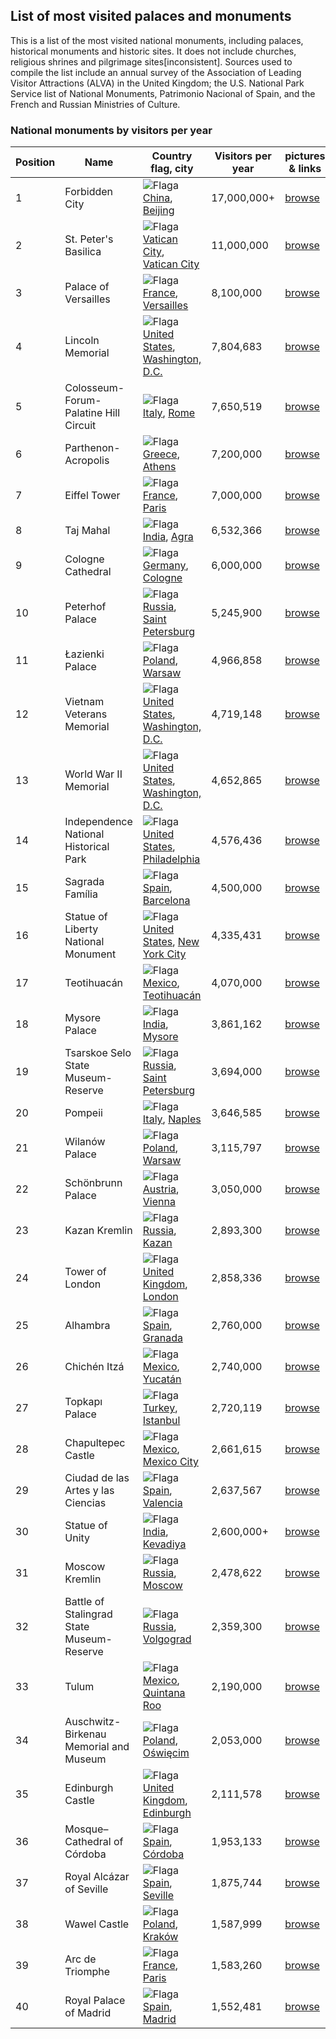 ## List of most visited palaces and monuments

This is a list of the most visited national monuments, including palaces, historical monuments and historic sites. It does not include churches, religious shrines and pilgrimage sites[inconsistent]. Sources used to compile the list include an annual survey of the Association of Leading Visitor Attractions (ALVA) in the United Kingdom; the U.S. National Park Service list of National Monuments, Patrimonio Nacional of Spain, and the French and Russian Ministries of Culture.


 ### National monuments by visitors per year

| Position |Name | Country flag, city | Visitors per year | pictures & links |
| --- | --- | --- | --- | --- |
| 1 | Forbidden City | ![Flaga](https://upload.wikimedia.org/wikipedia/commons/thumb/f/fa/Flag_of_the_People%27s_Republic_of_China.svg/23px-Flag_of_the_People%27s_Republic_of_China.svg.png) [China](https://en.wikipedia.org/wiki/China), [Beijing](https://en.wikipedia.org/wiki/Beijing) | 17,000,000+ | [browse](subpage1.md) |
| 2 | St. Peter's Basilica | ![Flaga](https://upload.wikimedia.org/wikipedia/commons/thumb/3/39/Flag_of_the_Vatican_City_%282023%E2%80%93present%29.svg/16px-Flag_of_the_Vatican_City_%282023%E2%80%93present%29.svg.png) [Vatican City](https://en.wikipedia.org/wiki/Vatican_City), [Vatican City](https://en.wikipedia.org/wiki/Vatican_City) | 11,000,000 | [browse](subpage2.md) |
| 3 | Palace of Versailles | ![Flaga](https://upload.wikimedia.org/wikipedia/en/thumb/c/c3/Flag_of_France.svg/23px-Flag_of_France.svg.png) [France](https://en.wikipedia.org/wiki/France), [Versailles](https://en.wikipedia.org/wiki/Versailles,_Yvelines) | 8,100,000 | [browse](subpage3.md) |
| 4 | Lincoln Memorial | ![Flaga](https://upload.wikimedia.org/wikipedia/en/thumb/a/a4/Flag_of_the_United_States.svg/23px-Flag_of_the_United_States.svg.png) [United States](https://en.wikipedia.org/wiki/United_States), [Washington, D.C.](https://en.wikipedia.org/wiki/Washington,_D.C.) | 7,804,683 | [browse](subpage4.md) |
| 5 | Colosseum-Forum-Palatine Hill Circuit | ![Flaga](https://upload.wikimedia.org/wikipedia/en/thumb/0/03/Flag_of_Italy.svg/23px-Flag_of_Italy.svg.png) [Italy](https://en.wikipedia.org/wiki/Italy), [Rome](https://en.wikipedia.org/wiki/Rome) | 7,650,519 | [browse](subpage5.md) |
| 6 | Parthenon-Acropolis | ![Flaga](https://upload.wikimedia.org/wikipedia/commons/thumb/5/5c/Flag_of_Greece.svg/23px-Flag_of_Greece.svg.png) [Greece](https://en.wikipedia.org/wiki/Greece), [Athens](https://en.wikipedia.org/wiki/Athens) | 7,200,000 | [browse](subpage6.md) |
| 7 | Eiffel Tower | ![Flaga](https://upload.wikimedia.org/wikipedia/en/thumb/c/c3/Flag_of_France.svg/23px-Flag_of_France.svg.png) [France](https://en.wikipedia.org/wiki/France), [Paris](https://en.wikipedia.org/wiki/Paris) | 7,000,000 | [browse](subpage7.md) |
| 8 | Taj Mahal | ![Flaga](https://upload.wikimedia.org/wikipedia/en/thumb/4/41/Flag_of_India.svg/23px-Flag_of_India.svg.png) [India](https://en.wikipedia.org/wiki/India), [Agra](https://en.wikipedia.org/wiki/Agra) | 6,532,366 | [browse](subpage8.md) |
| 9 | Cologne Cathedral | ![Flaga](https://upload.wikimedia.org/wikipedia/en/thumb/b/ba/Flag_of_Germany.svg/23px-Flag_of_Germany.svg.png) [Germany](https://en.wikipedia.org/wiki/Germany), [Cologne](https://en.wikipedia.org/wiki/Cologne) | 6,000,000 | [browse](subpage9.md) |
| 10 | Peterhof Palace | ![Flaga](https://upload.wikimedia.org/wikipedia/en/thumb/f/f3/Flag_of_Russia.svg/23px-Flag_of_Russia.svg.png) [Russia](https://en.wikipedia.org/wiki/Russia), [Saint Petersburg](https://en.wikipedia.org/wiki/Saint_Petersburg) | 5,245,900 | [browse](subpage10.md) |
| 11 | Łazienki Palace | ![Flaga](https://upload.wikimedia.org/wikipedia/en/thumb/1/12/Flag_of_Poland.svg/23px-Flag_of_Poland.svg.png) [Poland](https://en.wikipedia.org/wiki/Poland), [Warsaw](https://en.wikipedia.org/wiki/Warsaw) | 4,966,858 | [browse](subpage11.md) |
| 12 | Vietnam Veterans Memorial | ![Flaga](https://upload.wikimedia.org/wikipedia/en/thumb/a/a4/Flag_of_the_United_States.svg/23px-Flag_of_the_United_States.svg.png) [United States](https://en.wikipedia.org/wiki/United_States), [Washington, D.C.](https://en.wikipedia.org/wiki/Washington,_D.C.) | 4,719,148 | [browse](subpage12.md) |
| 13 | World War II Memorial | ![Flaga](https://upload.wikimedia.org/wikipedia/en/thumb/a/a4/Flag_of_the_United_States.svg/23px-Flag_of_the_United_States.svg.png) [United States](https://en.wikipedia.org/wiki/United_States), [Washington, D.C.](https://en.wikipedia.org/wiki/Washington,_D.C.) | 4,652,865 | [browse](subpage13.md) |
| 14 | Independence National Historical Park | ![Flaga](https://upload.wikimedia.org/wikipedia/en/thumb/a/a4/Flag_of_the_United_States.svg/23px-Flag_of_the_United_States.svg.png) [United States](https://en.wikipedia.org/wiki/United_States), [Philadelphia](https://en.wikipedia.org/wiki/Philadelphia) | 4,576,436 | [browse](subpage14.md) |
| 15 | Sagrada Família | ![Flaga](https://upload.wikimedia.org/wikipedia/en/thumb/9/9a/Flag_of_Spain.svg/23px-Flag_of_Spain.svg.png) [Spain](https://en.wikipedia.org/wiki/Spain), [Barcelona](https://en.wikipedia.org/wiki/Barcelona) | 4,500,000 | [browse](subpage15.md) |
| 16 | Statue of Liberty National Monument | ![Flaga](https://upload.wikimedia.org/wikipedia/en/thumb/a/a4/Flag_of_the_United_States.svg/23px-Flag_of_the_United_States.svg.png) [United States](https://en.wikipedia.org/wiki/United_States), [New York City](https://en.wikipedia.org/wiki/New_York_City) | 4,335,431 | [browse](subpage16.md) |
| 17 | Teotihuacán | ![Flaga](https://upload.wikimedia.org/wikipedia/commons/thumb/f/fc/Flag_of_Mexico.svg/23px-Flag_of_Mexico.svg.png) [Mexico](https://en.wikipedia.org/wiki/Mexico), [Teotihuacán](https://en.wikipedia.org/wiki/Teotihuac%C3%A1n) | 4,070,000 | [browse](subpage17.md) |
| 18 | Mysore Palace | ![Flaga](https://upload.wikimedia.org/wikipedia/en/thumb/4/41/Flag_of_India.svg/23px-Flag_of_India.svg.png) [India](https://en.wikipedia.org/wiki/India), [Mysore](https://en.wikipedia.org/wiki/Mysore) | 3,861,162 | [browse](subpage18.md) |
| 19 | Tsarskoe Selo State Museum-Reserve | ![Flaga](https://upload.wikimedia.org/wikipedia/en/thumb/f/f3/Flag_of_Russia.svg/23px-Flag_of_Russia.svg.png) [Russia](https://en.wikipedia.org/wiki/Russia), [Saint Petersburg](https://en.wikipedia.org/wiki/Saint_Petersburg) | 3,694,000 | [browse](subpage19.md) |
| 20 | Pompeii | ![Flaga](https://upload.wikimedia.org/wikipedia/en/thumb/0/03/Flag_of_Italy.svg/23px-Flag_of_Italy.svg.png) [Italy](https://en.wikipedia.org/wiki/Italy), [Naples](https://en.wikipedia.org/wiki/Naples) | 3,646,585 | [browse](subpage20.md) |
| 21 | Wilanów Palace | ![Flaga](https://upload.wikimedia.org/wikipedia/en/thumb/1/12/Flag_of_Poland.svg/23px-Flag_of_Poland.svg.png) [Poland](https://en.wikipedia.org/wiki/Poland), [Warsaw](https://en.wikipedia.org/wiki/Warsaw) | 3,115,797 | [browse](subpage21.md) |
| 22 | Schönbrunn Palace | ![Flaga](https://upload.wikimedia.org/wikipedia/commons/thumb/4/41/Flag_of_Austria.svg/23px-Flag_of_Austria.svg.png) [Austria](https://en.wikipedia.org/wiki/Austria), [Vienna](https://en.wikipedia.org/wiki/Vienna) | 3,050,000 | [browse](subpage22.md) |
| 23 | Kazan Kremlin | ![Flaga](https://upload.wikimedia.org/wikipedia/en/thumb/f/f3/Flag_of_Russia.svg/23px-Flag_of_Russia.svg.png) [Russia](https://en.wikipedia.org/wiki/Russia), [Kazan](https://en.wikipedia.org/wiki/Kazan) | 2,893,300 | [browse](subpage23.md) |
| 24 | Tower of London | ![Flaga](https://upload.wikimedia.org/wikipedia/en/thumb/a/ae/Flag_of_the_United_Kingdom.svg/23px-Flag_of_the_United_Kingdom.svg.png) [United Kingdom](https://en.wikipedia.org/wiki/United_Kingdom), [London](https://en.wikipedia.org/wiki/London) | 2,858,336 | [browse](subpage24.md) |
| 25 | Alhambra | ![Flaga](https://upload.wikimedia.org/wikipedia/en/thumb/9/9a/Flag_of_Spain.svg/23px-Flag_of_Spain.svg.png) [Spain](https://en.wikipedia.org/wiki/Spain), [Granada](https://en.wikipedia.org/wiki/Granada) | 2,760,000 | [browse](subpage25.md) |
| 26 | Chichén Itzá | ![Flaga](https://upload.wikimedia.org/wikipedia/commons/thumb/f/fc/Flag_of_Mexico.svg/23px-Flag_of_Mexico.svg.png) [Mexico](https://en.wikipedia.org/wiki/Mexico), [Yucatán](https://en.wikipedia.org/wiki/Yucat%C3%A1n) | 2,740,000 | [browse](subpage26.md) |
| 27 | Topkapı Palace | ![Flaga](https://upload.wikimedia.org/wikipedia/commons/thumb/b/b4/Flag_of_Turkey.svg/23px-Flag_of_Turkey.svg.png) [Turkey](https://en.wikipedia.org/wiki/Turkey), [Istanbul](https://en.wikipedia.org/wiki/Istanbul) | 2,720,119 | [browse](subpage27.md) |
| 28 | Chapultepec Castle | ![Flaga](https://upload.wikimedia.org/wikipedia/commons/thumb/f/fc/Flag_of_Mexico.svg/23px-Flag_of_Mexico.svg.png) [Mexico](https://en.wikipedia.org/wiki/Mexico), [Mexico City](https://en.wikipedia.org/wiki/Mexico_City) | 2,661,615 | [browse](subpage28.md) |
| 29 | Ciudad de las Artes y las Ciencias | ![Flaga](https://upload.wikimedia.org/wikipedia/en/thumb/9/9a/Flag_of_Spain.svg/23px-Flag_of_Spain.svg.png) [Spain](https://en.wikipedia.org/wiki/Spain), [Valencia](https://en.wikipedia.org/wiki/Valencia) | 2,637,567 | [browse](subpage29.md) |
| 30 | Statue of Unity | ![Flaga](https://upload.wikimedia.org/wikipedia/en/thumb/4/41/Flag_of_India.svg/23px-Flag_of_India.svg.png) [India](https://en.wikipedia.org/wiki/India), [Kevadiya](https://en.wikipedia.org/wiki/Kevadiya) | 2,600,000+ | [browse](subpage30.md) |
| 31 | Moscow Kremlin | ![Flaga](https://upload.wikimedia.org/wikipedia/en/thumb/f/f3/Flag_of_Russia.svg/23px-Flag_of_Russia.svg.png) [Russia](https://en.wikipedia.org/wiki/Russia), [Moscow](https://en.wikipedia.org/wiki/Moscow) | 2,478,622 | [browse](subpage31.md) |
| 32 | Battle of Stalingrad State Museum-Reserve | ![Flaga](https://upload.wikimedia.org/wikipedia/en/thumb/f/f3/Flag_of_Russia.svg/23px-Flag_of_Russia.svg.png) [Russia](https://en.wikipedia.org/wiki/Russia), [Volgograd](https://en.wikipedia.org/wiki/Volgograd) | 2,359,300 | [browse](subpage32.md) |
| 33 | Tulum | ![Flaga](https://upload.wikimedia.org/wikipedia/commons/thumb/f/fc/Flag_of_Mexico.svg/23px-Flag_of_Mexico.svg.png) [Mexico](https://en.wikipedia.org/wiki/Mexico), [Quintana Roo](https://en.wikipedia.org/wiki/Quintana_Roo) | 2,190,000 | [browse](subpage33.md) |
| 34 | Auschwitz-Birkenau Memorial and Museum | ![Flaga](https://upload.wikimedia.org/wikipedia/en/thumb/1/12/Flag_of_Poland.svg/23px-Flag_of_Poland.svg.png) [Poland](https://en.wikipedia.org/wiki/Poland), [Oświęcim](https://en.wikipedia.org/wiki/O%C5%9Bwi%C4%99cim) | 2,053,000 | [browse](subpage34.md) |
| 35 | Edinburgh Castle | ![Flaga](https://upload.wikimedia.org/wikipedia/en/thumb/a/ae/Flag_of_the_United_Kingdom.svg/23px-Flag_of_the_United_Kingdom.svg.png) [United Kingdom](https://en.wikipedia.org/wiki/United_Kingdom), [Edinburgh](https://en.wikipedia.org/wiki/Edinburgh) | 2,111,578 | [browse](subpage35.md) |
| 36 | Mosque–Cathedral of Córdoba | ![Flaga](https://upload.wikimedia.org/wikipedia/en/thumb/9/9a/Flag_of_Spain.svg/23px-Flag_of_Spain.svg.png) [Spain](https://en.wikipedia.org/wiki/Spain), [Córdoba](https://en.wikipedia.org/wiki/C%C3%B3rdoba,_Spain) | 1,953,133 | [browse](subpage36.md) |
| 37 | Royal Alcázar of Seville | ![Flaga](https://upload.wikimedia.org/wikipedia/en/thumb/9/9a/Flag_of_Spain.svg/23px-Flag_of_Spain.svg.png) [Spain](https://en.wikipedia.org/wiki/Spain), [Seville](https://en.wikipedia.org/wiki/Seville) | 1,875,744 | [browse](subpage37.md) |
| 38 | Wawel Castle | ![Flaga](https://upload.wikimedia.org/wikipedia/en/thumb/1/12/Flag_of_Poland.svg/23px-Flag_of_Poland.svg.png) [Poland](https://en.wikipedia.org/wiki/Poland), [Kraków](https://en.wikipedia.org/wiki/Krak%C3%B3w) | 1,587,999 | [browse](subpage38.md) |
| 39 | Arc de Triomphe | ![Flaga](https://upload.wikimedia.org/wikipedia/en/thumb/c/c3/Flag_of_France.svg/23px-Flag_of_France.svg.png) [France](https://en.wikipedia.org/wiki/France), [Paris](https://en.wikipedia.org/wiki/Paris) | 1,583,260 | [browse](subpage39.md) |
| 40 | Royal Palace of Madrid | ![Flaga](https://upload.wikimedia.org/wikipedia/en/thumb/9/9a/Flag_of_Spain.svg/23px-Flag_of_Spain.svg.png) [Spain](https://en.wikipedia.org/wiki/Spain), [Madrid](https://en.wikipedia.org/wiki/Madrid) | 1,552,481 | [browse](subpage40.md) |